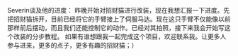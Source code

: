 Severin谈及他的进度： 昨晚开始对招财猫进行改装，现在我想汇报一下进度。先把招财猫拆开，目前已经将它的手臂接上了伺服马达。现在这只手臂不仅能像以前那样前后摆动，而且我们还能控制它的动作。已经对其拍照，接下来我会开始写这个改装的分步教程。 如果有谁想跟我一起完成这个项目，欢迎联系我。让更多人参与进来，更多的点子，更多有趣的招财猫；）